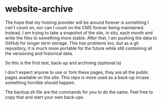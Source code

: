 website-archive
===============

The hope that my hosting provider will be around forever is something I can't count on, nor can I count on the CMS forever being maintained. Instead, I am trying to take a snapshot of the site, in situ, each month and write the files to something more stable. After that, I am pushing the data to GitHub for longer term storage. This has problems too, but as a git repository, it is much more portable for the future while still containing all the versioning and historical data.

So this is the first test, back-up and archiving (optional.is)

I don't expect anyone to use or fork these pages, they are all the public pages available on the site. This repo is more used as a back-up incase something horrible should happen.

The backup.sh file are the commands for you to do the same. Feel free to copy that and start your own back-ups.